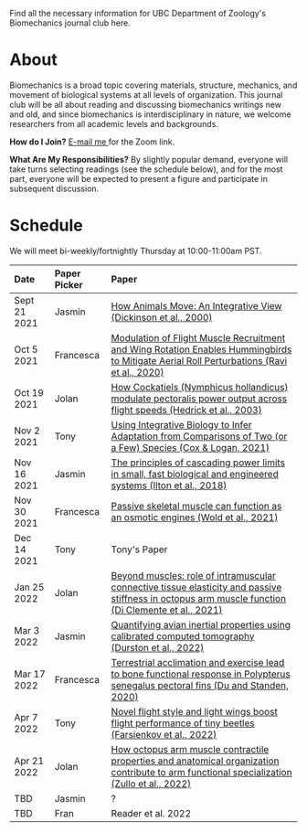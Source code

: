 Find all the necessary information for UBC Department of Zoology's Biomechanics journal club here. 

# About
Biomechanics is a broad topic covering materials, structure, mechanics, and movement of biological systems at all levels of organization. This journal club will be all about reading and discussing biomechanics writings new and old, and since biomechanics is interdisciplinary in nature, we welcome researchers from all academic levels and backgrounds.  

__How do I Join?__ <a href="mailto:jwong@zoology.ubc.ca"> E-mail me </a> for the Zoom link.

__What Are My Responsibilities?__ By slightly popular demand, everyone will take turns selecting readings (see the schedule below), and for the most part, everyone will be expected to present a figure and participate in subsequent discussion. 

# Schedule
We will meet bi-weekly/fortnightly Thursday at 10:00-11:00am PST.

| Date | Paper Picker | Paper |
| :---------------- | :---------------- | :------------------------------------- |
| Sept 21 2021 | Jasmin | <a href="/ubc-zoology-biomechanics/papers/How animals move An integrative view.pdf">How Animals Move: An Integrative View (Dickinson et al., 2000)</a> |
| Oct 5 2021 | Francesca | <a href="/ubc-zoology-biomechanics/papers/Modulation of  Flight Muscle Recruitment and Wing Rotation Enables Hummingbirds to Mitigate Aeroial Roll Perturbations.pdf">Modulation of Flight Muscle Recruitment and Wing Rotation Enables Hummingbirds to Mitigate Aerial Roll Perturbations (Ravi et al., 2020)</a> |
| Oct 19 2021 | Jolan | <a href="/ubc-zoology-biomechanics/papers/How cockatiels modulate pectoralis power output across flight speeds.pdf">How Cockatiels (Nymphicus hollandicus) modulate pectoralis power output across flight speeds (Hedrick et al., 2003)</a> |
| Nov 2 2021 | Tony | <a href="/ubc-zoology-biomechanics/papers/Using Integrative Biology to Infer Adaptation from Comparisons of Two or a Few Species.pdf">Using Integrative Biology to Infer Adaptation from Comparisons of Two (or a Few) Species (Cox & Logan, 2021)</a> |
| Nov 16 2021 | Jasmin | <a href="/ubc-zoology-biomechanics/papers/The principles of cascading power limits in small fast biological and engineered systems.pdf">The principles of cascading power limits in small, fast biological and engineered systems (Ilton et al., 2018)</a> |
| Nov 30 2021 | Francesca | <a href="/ubc-zoology-biomechanics/papers/Passive skeletal muscle can function as an osmotic engine.pdf">Passive skeletal muscle can function as an osmotic engines (Wold et al., 2021)</a> |
| Dec 14 2021 | Tony | Tony's Paper |
| Jan 25 2022 | Jolan | <a href="/ubc-zoology-biomechanics/papers/Beyond muscles role of intramuscular connective tissue elasticity and passive stiffness in octopus arm muscle function.pdf">Beyond muscles: role of intramuscular connective tissue elasticity and passive stiffness in octopus arm muscle function (Di Clemente et al., 2021)</a> |
| Mar 3 2022 | Jasmin | <a href="/ubc-zoology-biomechanics/papers/Quantifying avian inertial properties using calibrated computed tomography.pdf">Quantifying avian inertial properties using calibrated computed tomography (Durston et al., 2022)</a> |
| Mar 17 2022 | Francesca | <a href="/ubc-zoology-biomechanics/papers/Terrestrial acclimation and exercise lead to bone functional response in Polypterus senegalus.pdf">Terrestrial acclimation and exercise lead to bone functional response in Polypterus senegalus pectoral fins (Du and Standen, 2020)</a> |
| Apr 7 2022 | Tony | <a href="/ubc-zoology-biomechanics/papers/Novel flight style and light wings boost flight performance of tiny beetles.pdf">Novel flight style and light wings boost flight performance of tiny beetles (Farsienkov et al., 2022)</a> |
| Apr 21 2022 | Jolan | <a href="/ubc-zoology-biomechanics/papers/How octopus arm muscle contractile properties and anatomical organization contribute to arm functional specialization.pdf">How octopus arm muscle contractile properties and anatomical organization contribute to arm functional specialization (Zullo et al., 2022)</a> |
| TBD | Jasmin | ? |
| TBD | Fran | Reader et al. 2022 | 
